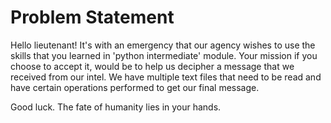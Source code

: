 <h1>Problem Statement</h1>

Hello lieutenant! It's with an emergency that our agency wishes to use the skills that you learned in 'python intermediate' module. Your mission if you choose to accept it, would be to help us decipher a message that we received from our intel. We have multiple text files that need to be read and have certain operations performed to get our final message.

Good luck. The fate of humanity lies in your hands.
